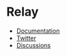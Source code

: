 # Relay

- [Documentation](https://relaycache.com/docs)
- [Twitter](https://twitter.com/RelayCache)
- [Discussions](https://github.com/cachewerk/relay/discussions)
